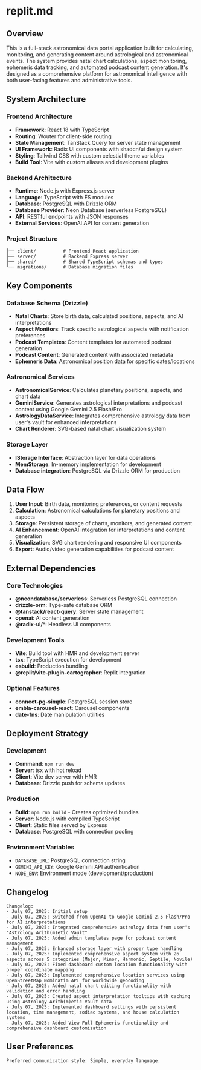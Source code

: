 # replit.md

## Overview

This is a full-stack astronomical data portal application built for calculating, monitoring, and generating content around astrological and astronomical events. The system provides natal chart calculations, aspect monitoring, ephemeris data tracking, and automated podcast content generation. It's designed as a comprehensive platform for astronomical intelligence with both user-facing features and administrative tools.

## System Architecture

### Frontend Architecture
- **Framework**: React 18 with TypeScript
- **Routing**: Wouter for client-side routing
- **State Management**: TanStack Query for server state management
- **UI Framework**: Radix UI components with shadcn/ui design system
- **Styling**: Tailwind CSS with custom celestial theme variables
- **Build Tool**: Vite with custom aliases and development plugins

### Backend Architecture
- **Runtime**: Node.js with Express.js server
- **Language**: TypeScript with ES modules
- **Database**: PostgreSQL with Drizzle ORM
- **Database Provider**: Neon Database (serverless PostgreSQL)
- **API**: RESTful endpoints with JSON responses
- **External Services**: OpenAI API for content generation

### Project Structure
```
├── client/          # Frontend React application
├── server/          # Backend Express server
├── shared/          # Shared TypeScript schemas and types
└── migrations/      # Database migration files
```

## Key Components

### Database Schema (Drizzle)
- **Natal Charts**: Store birth data, calculated positions, aspects, and AI interpretations
- **Aspect Monitors**: Track specific astrological aspects with notification preferences
- **Podcast Templates**: Content templates for automated podcast generation
- **Podcast Content**: Generated content with associated metadata
- **Ephemeris Data**: Astronomical position data for specific dates/locations

### Astronomical Services
- **AstronomicalService**: Calculates planetary positions, aspects, and chart data
- **GeminiService**: Generates astrological interpretations and podcast content using Google Gemini 2.5 Flash/Pro
- **AstrologyDataService**: Integrates comprehensive astrology data from user's vault for enhanced interpretations
- **Chart Renderer**: SVG-based natal chart visualization system

### Storage Layer
- **IStorage Interface**: Abstraction layer for data operations
- **MemStorage**: In-memory implementation for development
- **Database integration**: PostgreSQL via Drizzle ORM for production

## Data Flow

1. **User Input**: Birth data, monitoring preferences, or content requests
2. **Calculation**: Astronomical calculations for planetary positions and aspects
3. **Storage**: Persistent storage of charts, monitors, and generated content
4. **AI Enhancement**: OpenAI integration for interpretations and content generation
5. **Visualization**: SVG chart rendering and responsive UI components
6. **Export**: Audio/video generation capabilities for podcast content

## External Dependencies

### Core Technologies
- **@neondatabase/serverless**: Serverless PostgreSQL connection
- **drizzle-orm**: Type-safe database ORM
- **@tanstack/react-query**: Server state management
- **openai**: AI content generation
- **@radix-ui/***: Headless UI components

### Development Tools
- **Vite**: Build tool with HMR and development server
- **tsx**: TypeScript execution for development
- **esbuild**: Production bundling
- **@replit/vite-plugin-cartographer**: Replit integration

### Optional Features
- **connect-pg-simple**: PostgreSQL session store
- **embla-carousel-react**: Carousel components
- **date-fns**: Date manipulation utilities

## Deployment Strategy

### Development
- **Command**: `npm run dev`
- **Server**: tsx with hot reload
- **Client**: Vite dev server with HMR
- **Database**: Drizzle push for schema updates

### Production
- **Build**: `npm run build` - Creates optimized bundles
- **Server**: Node.js with compiled TypeScript
- **Client**: Static files served by Express
- **Database**: PostgreSQL with connection pooling

### Environment Variables
- `DATABASE_URL`: PostgreSQL connection string
- `GEMINI_API_KEY`: Google Gemini API authentication
- `NODE_ENV`: Environment mode (development/production)

## Changelog
```
Changelog:
- July 07, 2025: Initial setup
- July 07, 2025: Switched from OpenAI to Google Gemini 2.5 Flash/Pro for AI interpretations
- July 07, 2025: Integrated comprehensive astrology data from user's "Astrology Arith(m)etic Vault"
- July 07, 2025: Added admin templates page for podcast content management
- July 07, 2025: Enhanced storage layer with proper type handling
- July 07, 2025: Implemented comprehensive aspect system with 26 aspects across 5 categories (Major, Minor, Harmonic, Septile, Novile)
- July 07, 2025: Fixed dashboard custom location functionality with proper coordinate mapping
- July 07, 2025: Implemented comprehensive location services using OpenStreetMap Nominatim API for worldwide geocoding
- July 07, 2025: Added natal chart editing functionality with validation and error handling
- July 07, 2025: Created aspect interpretation tooltips with caching using Astrology Arith(m)etic Vault data
- July 07, 2025: Implemented dashboard settings with persistent location, time management, zodiac systems, and house calculation systems
- July 07, 2025: Added View Full Ephemeris functionality and comprehensive dashboard customization
```

## User Preferences

```
Preferred communication style: Simple, everyday language.
```